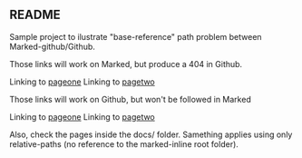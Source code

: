 ## README

Sample project to ilustrate "base-reference" path problem between Marked-github/Github.

Those links will work on Marked, but produce a 404 in Github.

Linking to [pageone](docs/pageone.md) 
Linking to [pagetwo](docs/pagetwo.md)

Those links will work on Github, but won't be followed in Marked

Linking to [pageone](marked-inline/docs/pageone.md) 
Linking to [pagetwo](marked-inline/docs/pagetwo.md)

Also, check the pages inside the docs/ folder. Samething applies using only relative-paths (no reference to the marked-inline root folder).